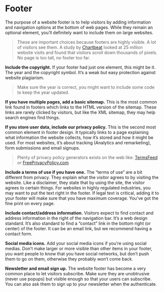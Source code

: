 # Footer
The purpose of a website footer is to help visitors by adding information and navigation options at the bottom of web pages. While they remain an optional element, you’ll definitely want to include them on large websites.

> These are important choices because footers are highly visible. A lot of visitors see them. A study by [Chartbeat](http://blog.chartbeat.com/2013/08/12/scroll-behavior-across-the-web/) looked at 25 million website visits and found that visitors scroll down thousands of pixels. No page is too tall, no footer too far.

**Include the copyright.** If your footer had just one element, this might be it. The year and the copyright symbol. It’s a weak but easy protection against website plagiarism.
> Make sure the year is correct, you might want to include some code to keep the year updated.

**If you have multiple pages, add a basic sitemap.** This is the most common link found in footers which links to the HTML version of the sitemap. These links are rarely clicked by visitors, but like the XML sitemap, they may help search engines find things.

**If you store user data, include our privacy policy.** This is the second most common element in footer design. It typically links to a page explaining what information the website collects, how it’s stored and how it might be used. For most websites, it’s about tracking (Analytics and remarketing), form submissions and email signups.
> Plenty of privacy policy generators exists on the web like: [TermsFeed](termsfeed.com) or [FreePrivacyPolicy.com](https://www.freeprivacypolicy.com)

**Include a terms of use if you have one.** The “terms of use” are a bit different from privacy. They explain what the visitor agrees to by visiting the website. Like a disclaimer, they state that by using the site, the visitor agrees to certain things. For websites in highly regulated industries, you may want to put the text right in the footer. If legal text is critical, adding it to your footer will make sure that you have maximum coverage. You’ve got the fine print on every page.

**Include contact/address information.** Visitors expect to find contact and address information in the right of the navigation bar. It’s a web design standard. It’s also standard to find a “contact” link in the bottom right (or center) of the footer. It can be an email link, but we recommend having a contact form.

**Social media icons.** Add your social media icons if you’re using social medias. Don’t make larger or more visible than other items in your footer, you want people to know that you have social networks, but don’t push them to go on them, otherwise they probably won’t come back.

**Newsletter and email sign up.** The website footer has become a very common place to let visitors subscribe. Make sure they are unobtrusive (never use popups) but visible enough so that your users can subscribe. You can also ask them to sign up to your newsletter when the authenticate.
